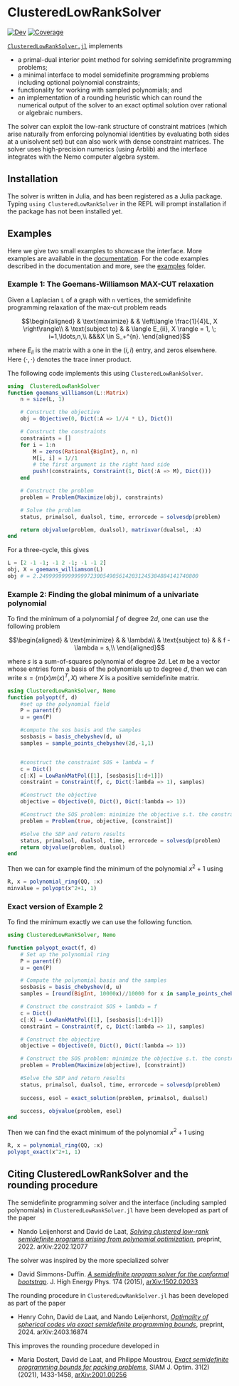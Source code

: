 # ClusteredLowRankSolver

[![Dev](https://img.shields.io/badge/docs-dev-blue.svg)](https://nanleij.github.io/ClusteredLowRankSolver.jl/dev)
[![Coverage](https://codecov.io/gh/nanleij/ClusteredLowRankSolver.jl/branch/main/graph/badge.svg)](https://codecov.io/gh/nanleij/ClusteredLowRankSolver.jl)

[`ClusteredLowRankSolver.jl`](https://github.com/nanleij/ClusteredLowRankSolver.jl) implements 
  - a primal-dual interior point method for solving semidefinite programming problems;
  - a minimal interface to model semidefinite programming problems including optional polynomial constraints; 
  - functionality for working with sampled polynomials; and
  - an implementation of a rounding heuristic which can round the numerical output of the solver to an exact optimal solution over rational or algebraic numbers.

The solver can exploit the low-rank structure of constraint matrices (which arise naturally from enforcing polynomial identities by evaluating both sides at a unisolvent set) but can also work with dense constraint matrices. The solver uses high-precision numerics (using Arblib) and the interface integrates with the Nemo computer algebra system.

## Installation

The solver is written in Julia, and has been registered as a Julia package. Typing `using ClusteredLowRankSolver` in the REPL will prompt installation if the package has not been installed yet.

## Examples

Here we give two small examples to showcase the interface. More examples are available in the [documentation](https://nanleij.github.io/ClusteredLowRankSolver.jl/dev). For the code examples described in the documentation and more, see the [examples](https://github.com/nanleij/ClusteredLowRankSolver.jl/tree/main/examples) folder.

### Example 1: The Goemans-Williamson MAX-CUT relaxation
Given a Laplacian `L` of a graph with `n` vertices, the semidefinite programming relaxation of the max-cut problem reads
```math
\begin{aligned}
& \text{maximize} & & \left\langle \frac{1}{4}L, X \right\rangle\\
& \text{subject to} & & \langle E_{ii}, X \rangle = 1, \; i=1,\ldots,n,\\
&&&X \in S_+^{n}.
\end{aligned}
```
where $E_{ii}$ is the matrix with a one in the $(i,i)$ entry, and zeros elsewhere. Here $\langle \cdot, \cdot \rangle$ denotes the trace inner product.

The following code implements this using `ClusteredLowRankSolver`.

```julia
using  ClusteredLowRankSolver
function goemans_williamson(L::Matrix)
    n = size(L, 1)

    # Construct the objective
    obj = Objective(0, Dict(:A => 1//4 * L), Dict())

    # Construct the constraints
    constraints = []
    for i = 1:n
        M = zeros(Rational{BigInt}, n, n)
        M[i, i] = 1//1
        # the first argument is the right hand side
        push!(constraints, Constraint(1, Dict(:A => M), Dict()))
    end

    # Construct the problem
    problem = Problem(Maximize(obj), constraints)

    # Solve the problem
    status, primalsol, dualsol, time, errorcode = solvesdp(problem)

    return objvalue(problem, dualsol), matrixvar(dualsol, :A)
end
```

For a three-cycle, this gives
```julia
L = [2 -1 -1; -1 2 -1; -1 -1 2]
obj, X = goemans_williamson(L)
obj # = 2.24999999999999972300549056142031245384884141740800
```

### Example 2: Finding the global minimum of a univariate polynomial
To find the minimum of a polynomial $f$ of degree $2d$, one can use the following problem
```math
\begin{aligned}
& \text{minimize} & & \lambda\\
& \text{subject to} & & f - \lambda = s,\\
\end{aligned}
```
where $s$ is a sum-of-squares polynomial of degree $2d$.
Let $m$ be a vector whose entries form a basis of the polynomials up to degree $d$, then we can write $s = \langle m(x)m(x)^T, X \rangle$ where $X$ is a positive semidefinite matrix.

```julia
using ClusteredLowRankSolver, Nemo
function polyopt(f, d)
    #set up the polynomial field 
    P = parent(f)
    u = gen(P)

    #compute the sos basis and the samples
    sosbasis = basis_chebyshev(d, u)
    samples = sample_points_chebyshev(2d,-1,1) 


    #construct the constraint SOS + lambda = f
    c = Dict()
    c[:X] = LowRankMatPol([1], [sosbasis[1:d+1]])
    constraint = Constraint(f, c, Dict(:lambda => 1), samples)

    #Construct the objective
    objective = Objective(0, Dict(), Dict(:lambda => 1))

    #Construct the SOS problem: minimize the objective s.t. the constraint
    problem = Problem(true, objective, [constraint])

    #Solve the SDP and return results
    status, primalsol, dualsol, time, errorcode = solvesdp(problem)    
    return objvalue(problem, dualsol)
end
```
Then we can for example find the minimum of the polynomial $x^2+1$ using
```julia
R, x = polynomial_ring(QQ, :x)
minvalue = polyopt(x^2+1, 1)
```

### Exact version of Example 2
To find the minimum exactly we can use the following function.
```julia
using ClusteredLowRankSolver, Nemo

function polyopt_exact(f, d)
    # Set up the polynomial ring 
    P = parent(f)
    u = gen(P)

    # Compute the polynomial basis and the samples
    sosbasis = basis_chebyshev(d, u)
    samples = [round(BigInt, 10000x)//10000 for x in sample_points_chebyshev(2d, -1, 1)] 

    # Construct the constraint SOS + lambda = f
    c = Dict()
    c[:X] = LowRankMatPol([1], [sosbasis[1:d+1]])
    constraint = Constraint(f, c, Dict(:lambda => 1), samples)

    # Construct the objective
    objective = Objective(0, Dict(), Dict(:lambda => 1))

    # Construct the SOS problem: minimize the objective s.t. the constraint holds
    problem = Problem(Maximize(objective), [constraint])

    #Solve the SDP and return results
    status, primalsol, dualsol, time, errorcode = solvesdp(problem)    
    
    success, esol = exact_solution(problem, primalsol, dualsol)

    success, objvalue(problem, esol)
end
```
Then we can find the exact minimum of the polynomial $x^2+1$ using
```julia
R, x = polynomial_ring(QQ, :x)
polyopt_exact(x^2+1, 1)
```

## Citing ClusteredLowRankSolver and the rounding procedure
The semidefinite programming solver and the interface (including sampled polynomials) in `ClusteredLowRankSolver.jl` have been developed as part of the paper
 - Nando Leijenhorst and David de Laat, [*Solving clustered low-rank semidefinite programs arising from polynomial optimization*](https://arxiv.org/abs/2202.12077), preprint, 2022. arXiv:2202.12077

The solver was inspired by the more specialized solver
- David Simmons-Duffin. [*A semidefinite program solver for the conformal bootstrap*](https://link.springer.com/article/10.1007/JHEP06(2015)174). J. High Energy Phys. 174 (2015), [arXiv:1502.02033](https://arxiv.org/abs/1502.02033)

The rounding procedure in `ClusteredLowRankSolver.jl` has been developed as part of the paper
 - Henry Cohn, David de Laat, and Nando Leijenhorst, [*Optimality of spherical codes via exact semidefinite programming bounds*](https://arxiv.org/abs/2403.16874), preprint, 2024. arXiv:2403.16874

This improves the rounding procedure developed in
- Maria Dostert, David de Laat, and Philippe Moustrou, [*Exact semidefinite programming bounds for packing problems*](https://epubs.siam.org/doi/10.1137/20M1351692), SIAM J. Optim. 31(2) (2021), 1433-1458, [arXiv:2001.00256](https://arxiv.org/abs/2001.00256)
